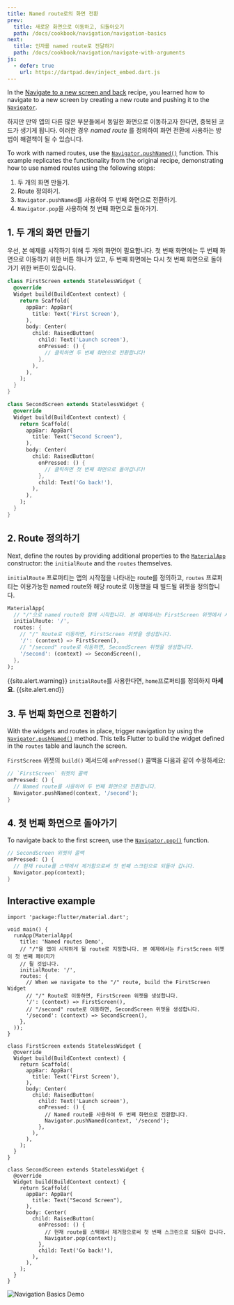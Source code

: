 ```yaml
---
title: Named route로의 화면 전환
prev:
  title: 새로운 화면으로 이동하고, 되돌아오기
  path: /docs/cookbook/navigation/navigation-basics
next:
  title: 인자를 named route로 전달하기
  path: /docs/cookbook/navigation/navigate-with-arguments
js:
  - defer: true
    url: https://dartpad.dev/inject_embed.dart.js
---
```


In the [Navigate to a new screen and back][] recipe,
you learned how to navigate to a new screen by creating a new route and
pushing it to the [`Navigator`][].

하지만 만약 앱의 다른 많은 부분들에서 동일한 화면으로 이동하고자 한다면, 중복된 코드가
생기게 됩니다. 이러한 경우 _named route_ 를 정의하여 화면 전환에 사용하는 방법이 해결책이
될 수 있습니다.

To work with named routes,
use the [`Navigator.pushNamed()`][] function.
This example replicates the functionality from the original recipe,
demonstrating how to use named routes using the following steps:

  1. 두 개의 화면 만들기.
  2. Route 정의하기.
  3. `Navigator.pushNamed`를 사용하여 두 번째 화면으로 전환하기.
  4. `Navigator.pop`을 사용하여 첫 번째 화면으로 돌아가기.

## 1. 두 개의 화면 만들기

우선, 본 예제를 시작하기 위해 두 개의 화면이 필요합니다. 첫 번째 화면에는 두 번째 화면으로 
이동하기 위한 버튼 하나가 있고, 두 번째 화면에는 다시 첫 번째 화면으로 돌아가기 위한 버튼이
있습니다.

```dart
class FirstScreen extends StatelessWidget {
  @override
  Widget build(BuildContext context) {
    return Scaffold(
      appBar: AppBar(
        title: Text('First Screen'),
      ),
      body: Center(
        child: RaisedButton(
          child: Text('Launch screen'),
          onPressed: () {
            // 클릭하면 두 번째 화면으로 전환합니다!
          },
        ),
      ),
    );
  }
}

class SecondScreen extends StatelessWidget {
  @override
  Widget build(BuildContext context) {
    return Scaffold(
      appBar: AppBar(
        title: Text("Second Screen"),
      ),
      body: Center(
        child: RaisedButton(
          onPressed: () {
            // 클릭하면 첫 번째 화면으로 돌아갑니다!
          },
          child: Text('Go back!'),
        ),
      ),
    );
  }
}
```

## 2. Route 정의하기

Next, define the routes by providing additional properties
to the [`MaterialApp`][] constructor: the `initialRoute`
and the `routes` themselves.

`initialRoute` 프로퍼티는 앱의 시작점을 나타내는 route를 정의하고, `routes` 프로퍼티는 이용가능한 
named route와 해당 route로 이동했을 때 빌드될 위젯을 정의합니다.

<!-- skip -->
```dart
MaterialApp(
  // "/"으로 named route와 함께 시작합니다. 본 예제에서는 FirstScreen 위젯에서 시작합니다.
  initialRoute: '/',
  routes: {
    // "/" Route로 이동하면, FirstScreen 위젯을 생성합니다.
    '/': (context) => FirstScreen(),
    // "/second" route로 이동하면, SecondScreen 위젯을 생성합니다.
    '/second': (context) => SecondScreen(),
  },
);
```

{{site.alert.warning}}
  `initialRoute`를 사용한다면, `home`프로퍼티를 정의하지 **마세요**.
{{site.alert.end}}

## 3. 두 번째 화면으로 전환하기

With the widgets and routes in place, trigger navigation by using the
[`Navigator.pushNamed()`][] method.
This tells Flutter to build the widget defined in the
`routes` table and launch the screen.

`FirstScreen` 위젯의 `build()` 메서드에 `onPressed()` 콜백을 다음과 같이 수정하세요:

<!-- skip -->
```dart
// `FirstScreen` 위젯의 콜백
onPressed: () {
  // Named route를 사용하여 두 번째 화면으로 전환합니다.
  Navigator.pushNamed(context, '/second');
}
```

## 4. 첫 번째 화면으로 돌아가기

To navigate back to the first screen, use the
[`Navigator.pop()`][] function.

<!-- skip -->
```dart
// SecondScreen 위젯의 콜백
onPressed: () {
  // 현재 route를 스택에서 제거함으로써 첫 번째 스크린으로 되돌아 갑니다.
  Navigator.pop(context);
}
```

## Interactive example

```run-dartpad:theme-light:mode-flutter:run-true:width-100%:height-600px:split-60
import 'package:flutter/material.dart';

void main() {
  runApp(MaterialApp(
    title: 'Named routes Demo',
    // "/"을 앱이 시작하게 될 route로 지정합니다. 본 예제에서는 FirstScreen 위젯이 첫 번째 페이지가
    // 될 것입니다.
    initialRoute: '/',
    routes: {
      // When we navigate to the "/" route, build the FirstScreen Widget
      // "/" Route로 이동하면, FirstScreen 위젯을 생성합니다.
      '/': (context) => FirstScreen(),
      // "/second" route로 이동하면, SecondScreen 위젯을 생성합니다.
      '/second': (context) => SecondScreen(),
    },
  ));
}

class FirstScreen extends StatelessWidget {
  @override
  Widget build(BuildContext context) {
    return Scaffold(
      appBar: AppBar(
        title: Text('First Screen'),
      ),
      body: Center(
        child: RaisedButton(
          child: Text('Launch screen'),
          onPressed: () {
            // Named route를 사용하여 두 번째 화면으로 전환합니다.
            Navigator.pushNamed(context, '/second');
          },
        ),
      ),
    );
  }
}

class SecondScreen extends StatelessWidget {
  @override
  Widget build(BuildContext context) {
    return Scaffold(
      appBar: AppBar(
        title: Text("Second Screen"),
      ),
      body: Center(
        child: RaisedButton(
          onPressed: () {
            // 현재 route를 스택에서 제거함으로써 첫 번째 스크린으로 되돌아 갑니다.
            Navigator.pop(context);
          },
          child: Text('Go back!'),
        ),
      ),
    );
  }
}
```

<noscript>
  <img src="/images/cookbook/navigation-basics.gif" alt="Navigation Basics Demo" class="site-mobile-screenshot" />
</noscript>


[`MaterialApp`]: {{site.api}}/flutter/material/MaterialApp-class.html
[Navigate to a new screen and back]: /docs/cookbook/navigation/navigation-basics
[`Navigator`]: {{site.api}}/flutter/widgets/Navigator-class.html
[`Navigator.pop()`]: {{site.api}}/flutter/widgets/Navigator/pop.html
[`Navigator.pushNamed()`]: {{site.api}}/flutter/widgets/Navigator/pushNamed.html
